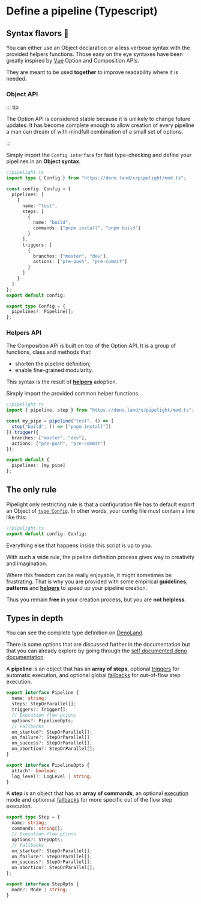 <script lang="ts" setup>
import { inject } from "vue";
const Badge = inject("Badge");
</script>

# Define a pipeline (Typescript)

## Syntax flavors 🍦

You can either use an Object declaration or a less verbose syntax with the
provided helpers functions. Those easy on the eye syntaxes have been greatly
inspired by [Vue](https://vuejs.org/) Option and Composition APIs.

They are meant to be used **together** to improve readability where it is
needed.

### Object API <Badge type="tip" text="stable" />

::: tip

The Option API is considered stable because it is unlikely to change future updates.
It has become complete enough to allow creation of every
pipeline a man can dream of with mindfull combination of a small set of options.

:::

Simply import the `Config interface` for fast type-checking and define your
pipelines in an **Object syntax**.

```ts
//pipelight.ts
import type { Config } from "https://deno.land/x/pipelight/mod.ts";

const config: Config = {
  pipelines: [
    {
      name: "test",
      steps: [
        {
          name: "build",
          commands: ["pnpm install", "pnpm build"]
        }
      ],
      triggers: [
        {
          branches: ["master", "dev"],
          actions: ["pre-push", "pre-commit"]
        }
      ]
    }
  ]
};
export default config;
```

```ts
export type Config = {
  pipelines?: Pipeline[];
};
```

### Helpers API <Badge type="tip" text="stable" />

The Composition API is built on top of the Option API. It is a group of
functions, class and methods that:

- shorten the pipeline definition;
- enable fine-grained modularity.

This syntax is the result of [**helpers**](/helpers/overview) adoption.

Simply import the provided common helper functions.

```ts
//pipelight.ts
import { pipeline, step } from "https://deno.land/x/pipelight/mod.ts";

const my_pipe = pipeline("test", () => [
  step("build", () => ["pnpm install"])
]).trigger({
  branches: ["master", "dev"],
  actions: ["pre-push", "pre-commit"]
});

export default {
  pipelines: [my_pipe]
};
```

## The only rule

Pipelight only restricting rule is that a configuration file has to default
export an Object of
[`type Config`](https://deno.land/x/pipelight/mod.ts?s=Config). In other words,
your config file must contain a line like this:

```ts
//pipelight.ts
export default config: Config;
```

Everything else that happens inside this script is up to you.

With such a wide rule, the pipeline definition process gives way to creativity
and imagination.

Where this freedom can be really enjoyable, it might sometimes be frustrating.
That is why you are provided with some empirical **guidelines**, **patterns**
and [**helpers**](/helpers/overview) to speed up your pipeline creation.

Thus you remain **free** in your creation process, but you are **not helpless**.

## Types in depth

You can see the complete type definition on
[DenoLand](https://deno.land/x/pipelight/mod.ts).

There is some options that are discussed further in the documentation but that
you can already explore by going through the
[self documented deno documentation](https://deno.land/x/pipelight/mod.ts)

A **pipeline** is an object that has an **array of steps**, optional
[triggers](/guide/triggers/definition) for automatic execution, and optional
global [fallbacks](/guide/fallbacks) for out-of-flow step execution.

```ts
export interface Pipeline {
  name: string;
  steps: StepOrParallel[];
  triggers?: Trigger[];
  // Execution flow ptions
  options?: PipelineOpts;
  // Fallbacks
  on_started?: StepOrParallel[];
  on_failure?: StepOrParallel[];
  on_success?: StepOrParallel[];
  on_abortion?: StepOrParallel[];
}

export interface PipelineOpts {
  attach?: boolean;
  log_level?: LogLevel | string;
}
```

A **step** is an object that has an **array of commands**, an optional
[execution](/guide/modes) mode and optionnal [fallbacks](/guide/fallbacks) for
more specific out of the flow step execution.

```ts
export type Step = {
  name: string;
  commands: string[];
  // Execution flow ptions
  options?: StepOpts;
  // Fallbacks
  on_started?: StepOrParallel[];
  on_failure?: StepOrParallel[];
  on_success?: StepOrParallel[];
  on_abortion?: StepOrParallel[];
};

export interface StepOpts {
  mode?: Mode | string;
}
```
